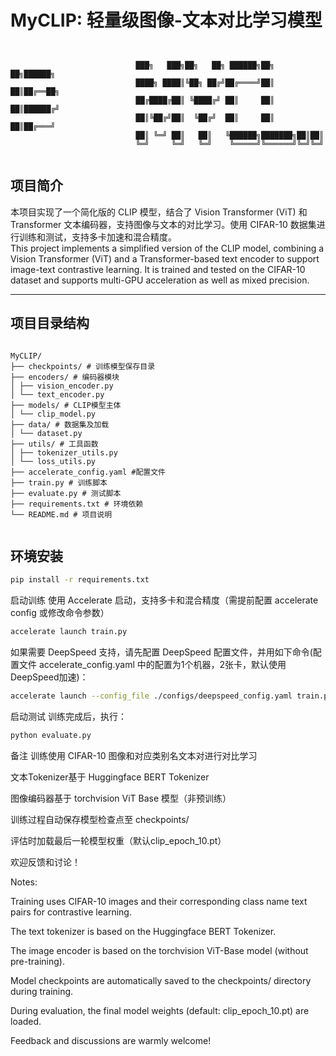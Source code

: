# MyCLIP: 轻量级图像-文本对比学习模型

```text


                            ███╗   ███╗██╗   ██╗ ██████╗██╗     ██╗██████╗ 
                            ████╗ ████║╚██╗ ██╔╝██╔════╝██║     ██║██╔══██╗
                            ██╔████╔██║ ╚████╔╝ ██║     ██║     ██║██████╔╝
                            ██║╚██╔╝██║  ╚██╔╝  ██║     ██║     ██║██╔═══╝ 
                            ██║ ╚═╝ ██║   ██║   ╚██████╗███████╗██║██║     
                            ╚═╝     ╚═╝   ╚═╝    ╚═════╝╚══════╝╚═╝╚═╝     
                                       

```             

## 项目简介

本项目实现了一个简化版的 CLIP 模型，结合了 Vision Transformer (ViT) 和 Transformer 文本编码器，支持图像与文本的对比学习。使用 CIFAR-10 数据集进行训练和测试，支持多卡加速和混合精度。  
This project implements a simplified version of the CLIP model, combining a Vision Transformer (ViT) and a Transformer-based text encoder to support image-text contrastive learning. It is trained and tested on the CIFAR-10 dataset and supports multi-GPU acceleration as well as mixed precision.

---

## 项目目录结构

```text

MyCLIP/
├── checkpoints/ # 训练模型保存目录
├── encoders/ # 编码器模块
│ ├── vision_encoder.py
│ └── text_encoder.py
├── models/ # CLIP模型主体
│ └── clip_model.py
├── data/ # 数据集及加载
│ └── dataset.py
├── utils/ # 工具函数
│ ├── tokenizer_utils.py
│ └── loss_utils.py
├── accelerate_config.yaml #配置文件
├── train.py # 训练脚本
├── evaluate.py # 测试脚本
├── requirements.txt # 环境依赖
└── README.md # 项目说明


```

## 环境安装

```bash
pip install -r requirements.txt
```

启动训练
使用 Accelerate 启动，支持多卡和混合精度（需提前配置 accelerate config 或修改命令参数）

```bash
accelerate launch train.py
```
如果需要 DeepSpeed 支持，请先配置 DeepSpeed 配置文件，并用如下命令(配置文件 accelerate_config.yaml 中的配置为1个机器，2张卡，默认使用DeepSpeed加速)：

```bash
accelerate launch --config_file ./configs/deepspeed_config.yaml train.py
```
启动测试
训练完成后，执行：


```bash
python evaluate.py
```
备注
训练使用 CIFAR-10 图像和对应类别名文本对进行对比学习

文本Tokenizer基于 Huggingface BERT Tokenizer

图像编码器基于 torchvision ViT Base 模型（非预训练）

训练过程自动保存模型检查点至 checkpoints/

评估时加载最后一轮模型权重（默认clip_epoch_10.pt）  

欢迎反馈和讨论！  


Notes:

Training uses CIFAR-10 images and their corresponding class name text pairs for contrastive learning.

The text tokenizer is based on the Huggingface BERT Tokenizer.

The image encoder is based on the torchvision ViT-Base model (without pre-training).

Model checkpoints are automatically saved to the checkpoints/ directory during training.

During evaluation, the final model weights (default: clip_epoch_10.pt) are loaded.

Feedback and discussions are warmly welcome!


